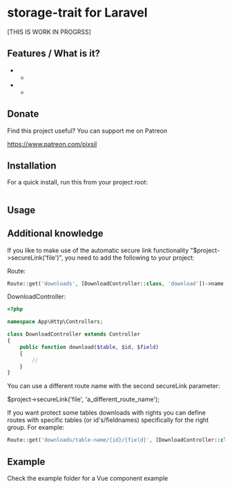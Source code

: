 # storage-trait for Laravel

[THIS IS WORK IN PROGRSS]

## Features / What is it?

* -
* -

## Donate

Find this project useful? You can support me on Patreon

https://www.patreon.com/pixsil

## Installation

For a quick install, run this from your project root:
```bash

```

## Usage



## Additional knowledge

If you like to make use of the automatic secure link functionality "$project->secureLink('file')", you need to add the following to your project:

Route:
```php
Route::get('downloads', [DownloadController::class, 'download'])->name('downloads');
```

DownloadController:
```php
<?php

namespace App\Http\Controllers;

class DownloadController extends Controller
{
    public function download($table, $id, $field)
    {
        //
    }
}
```

You can use a different route name with the second secureLink parameter:

$project->secureLink('file', 'a_different_route_name');

If you want protect some tables downloads with rights you can define routes with specific tables (or id's/fieldnames) specifically for the right group. For example:

```php
Route::get('downloads/table-name/{id}/{field}', [DownloadController::class, 'download'])->name('admin-downloads');
```

## Example

Check the example folder for a Vue component example
